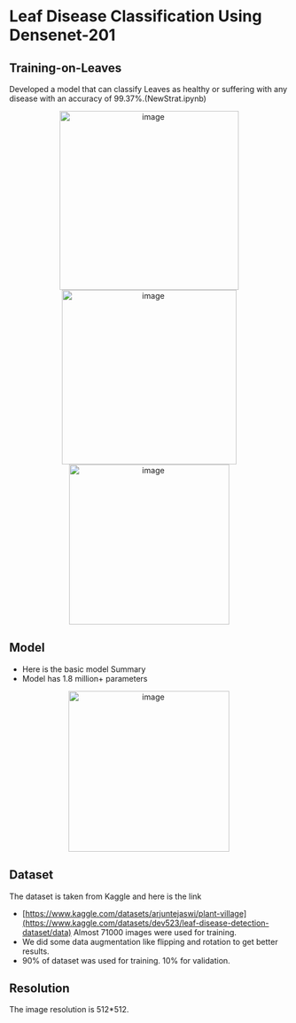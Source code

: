 # Leaf Disease Classification Using Densenet-201
## Training-on-Leaves
  Developed a model that can classify Leaves as healthy or suffering with any disease with an accuracy of 99.37%.(NewStrat.ipynb)
  <p align="center">
    <img width="323" alt="image" src="https://github.com/Abdullah-Malhi/Leaf-Disease-Classification/assets/167529778/53496e1e-ffe6-4d82-8890-00b373d17abc">
     <img width="315" alt="image" src="https://github.com/Abdullah-Malhi/Leaf-Disease-Classification/assets/167529778/61aeb348-1433-43dc-9fa5-45f0c0038c7b">

   <img width="289" alt="image" src="https://github.com/Abdullah-Malhi/Leaf-Disease-Classification/assets/167529778/2e328675-c538-4c9a-8db3-846b2ac3a02f">


  
  </p>
  
## Model
* Here is the basic model Summary
* Model has 1.8 million+ parameters 
<p align="center">

<img width="290" alt="image" src="https://github.com/Abdullah-Malhi/Leaf-Disease-Classification/assets/167529778/62eff9fa-cdb5-4e2c-8043-db835a4f1540">

</p>

## Dataset
The dataset is taken from Kaggle and here is the link
* [https://www.kaggle.com/datasets/arjuntejaswi/plant-village](https://www.kaggle.com/datasets/dev523/leaf-disease-detection-dataset/data)
  Almost 71000 images were used for training.
* We did some data augmentation like flipping and rotation to get better results.
* 90% of dataset was used for training. 10% for validation.
## Resolution
The  image resolution  is 512*512.
